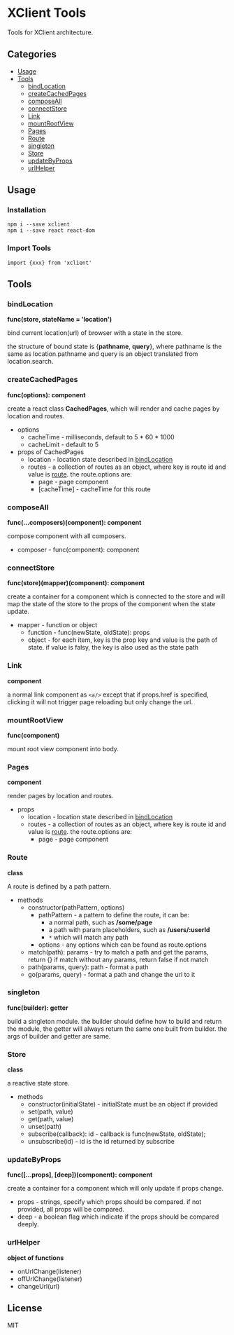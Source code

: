 # XClient Tools
Tools for XClient architecture.

## Categories
- [Usage](#usage)
- [Tools](#tools)
  - [bindLocation](#bindlocation)
  - [createCachedPages](#createcachedpages)
  - [composeAll](#composeall)
  - [connectStore](#connectstore)
  - [Link](#link)
  - [mountRootView](#mountrootview)
  - [Pages](#pages)
  - [Route](#route)
  - [singleton](#singleton)
  - [Store](#store)
  - [updateByProps](#updatebyprops)
  - [urlHelper](#urlhelper)

## Usage

### Installation
```
npm i --save xclient
npm i --save react react-dom
```

### Import Tools
```
import {xxx} from 'xclient'
```

## Tools

### bindLocation
**func(store, stateName = 'location')**

bind current location(url) of browser with a state in the store.

the structure of bound state is {**pathname**, **query**}, where pathname is the same as location.pathname and query is
an object translated from location.search.

### createCachedPages
**func(options): component**

create a react class **CachedPages**, which will render and cache pages by location and routes.

- options
  - cacheTime - milliseconds, default to 5 * 60 * 1000
  - cacheLimit - default to 5
- props of CachedPages
  - location - location state described in [bindLocation](#bindlocation)
  - routes - a collection of routes as an object, where key is route id and value is [route](#route). the route.options are:
    - page - page component
    - [cacheTime] - cacheTime for this route

### composeAll
**func(...composers)(component): component**
 
compose component with all composers.

- composer - func(component): component

### connectStore
**func(store)(mapper)(component): component**

create a container for a component which is connected to the store and will map the state of the store to the props of 
the component when the state update.

- mapper - function or object
  - function - func(newState, oldState): props
  - object - for each item, key is the prop key and value is the path of state. if value is falsy, the key is also used
  as the state path

### Link
**component**

a normal link component as `<a/>` except that if props.href is specified, clicking it will not trigger page reloading 
but only change the url.

### mountRootView
**func(component)**

mount root view component into body.

### Pages
**component**

render pages by location and routes.

- props
  - location - location state described in [bindLocation](#bindlocation)
  - routes - a collection of routes as an object, where key is route id and value is [route](#route). the route.options are:
    - page - page component
    
### Route
**class**

A route is defined by a path pattern.

- methods
  - constructor(pathPattern, options)
    - pathPattern - a pattern to define the route, it can be:
      - a normal path, such as **/some/page**
      - a path with param placeholders, such as **/users/:userId**
      - `*` which will match any path
    - options - any options which can be found as route.options
  - match(path): params - try to match a path and get the params, return {} if match without any params, return false if 
  not match
  - path(params, query): path - format a path
  - go(params, query) - format a path and change the url to it
  
### singleton
**func(builder): getter**

build a singleton module. the builder should define how to build and return the module, the getter will always return
the same one built from builder. the args of builder and getter are same.

### Store
**class**

a reactive state store.

- methods
  - constructor(initialState) - initialState must be an object if provided
  - set(path, value)
  - get(path, value)
  - unset(path)
  - subscribe(callback): id - callback is func(newState, oldState);
  - unsubscribe(id) - id is the id returned by subscribe
  
### updateByProps
**func([...props], [deep])(component): component**

create a container for a component which will only update if props change.

- props - strings, specify which props should be compared. if not provided, all props will be compared.
- deep - a boolean flag which indicate if the props should be compared deeply.

### urlHelper
**object of functions**

- onUrlChange(listener)
- offUrlChange(listener)
- changeUrl(url)

## License
MIT